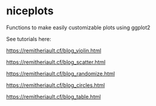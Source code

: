 # niceplots
Functions to make easily customizable plots using ggplot2

See tutorials here:

https://remitheriault.cf/blog_violin.html

https://remitheriault.cf/blog_scatter.html

https://remitheriault.cf/blog_randomize.html

https://remitheriault.cf/blog_circles.html

https://remitheriault.cf/blog_table.html
